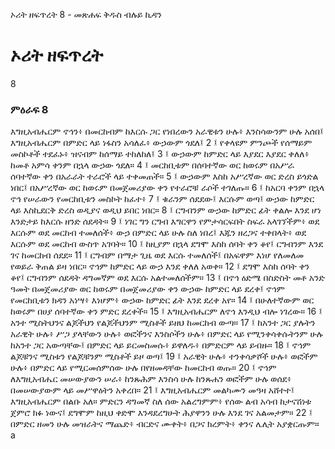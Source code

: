 ﻿
 ኦሪት ዘፍጥረት 8 - መጽሐፍ ቅዱስ ብሉይ ኪዳን
# ኦሪት ዘፍጥረት
8
### ምዕራፍ 8
እግዚአብሔርም ኖኅን፥ በመርከብም ከእርሱ ጋር የነበረውን አራዊቱን ሁሉ፥ እንስሳውንም ሁሉ አሰበ፤ እግዚአብሔርም በምድር ላይ ነፋስን አሳለፈ፥ ውኃውም ጎደለ፤
2 ፤ የቀላዩም ምንጮች የሰማይም መስኮቶች ተደፈኑ፥ ዝናብም ከሰማይ ተከለከለ፤
3 ፤ ውኃውም ከምድር ላይ እያደር እያደር ቀለለ፥ ከመቶ አምሳ ቀንም በኋላ ውኃው ጎደለ።
4 ፤ መርከቢቱም በሰባተኛው ወር ከወሩም በአሥራ ሰባተኛው ቀን በአራራት ተራሮች ላይ ተቀመጠች።
5 ፤ ውኃውም እስከ አሥረኛው ወር ድረስ ይጎድል ነበር፤ በአሥረኛው ወር ከወሩም በመጀመሪያው ቀን የተራሮቹ ራሶች ተገለጡ።
6 ፤ ከአርባ ቀንም በኋላ ኖኅ የሠራውን የመርከቢቱን መስኮት ከፈተ፥
7 ፤ ቁራንም ሰደደው፤ እርሱም ወጣ፤ ውኃው ከምድር ላይ እስኪደርቅ ድረስ ወዲያና ወዲህ ይበር ነበር።
8 ፤ ርግብንም ውኃው ከምድር ፊት ቀልሎ እንደ ሆነ እንድታይ ከእርሱ ዘንድ ሰደዳት።
9 ፤ ነገር ግን ርግብ እግርዋን የምታሳርፍበት ስፍራ አላገኘችም፥ ወደ እርሱም ወደ መርከብ ተመለሰች፥ ውኃ በምድር ላይ ሁሉ ስለ ነበረ፤ እጁን ዘረጋና ተቀበላት፥ ወደ እርሱም ወደ መርከብ ውስጥ አገባት።
10 ፤ ከዚያም በኋላ ደግሞ እስከ ሰባት ቀን ቆየ፤ ርግብንም እንደ ገና ከመርከብ ሰደደ።
11 ፤ ርግብም በማታ ጊዜ ወደ እርሱ ተመለሰች፤ በአፍዋም እነሆ የለመለመ የወይራ ቅጠል ይዛ ነበር። ኖኅም ከምድር ላይ ውኃ እንደ ቀለለ አወቀ።
12 ፤ ደግሞ እስከ ሰባት ቀን ቆየ፤ ርግብንም ሰደዳት ዳግመኛም ወደ እርሱ አልተመለሰችም።
13 ፤ በኖኅ ዕድሜ በስድስት መቶ አንድ ዓመት በመጀመሪያው ወር ከወሩም በመጀመሪያው ቀን ውኃው ከምድር ላይ ደረቀ፤ ኖኅም የመርከቢቱን ክዳን አነሣ፥ እነሆም፥ ውኃው ከምድር ፊት እንደ ደረቀ አየ።
14 ፤ በሁለተኛውም ወር ከወሩም በሀያ ሰባተኛው ቀን ምድር ደረቀች።
15 ፤ እግዚአብሔርም ለኖኅ እንዲህ ብሎ ነገረው።
16 ፤ አንተ ሚስትህንና ልጆችህን የልጆችህንም ሚስቶች ይዘህ ከመርከብ ውጣ።
17 ፤ ከአንተ ጋር ያሉትን አራዊት ሁሉ፥ ሥጋ ያላቸውን ሁሉ፥ ወፎችንና እንስሶችን ሁሉ፥ በምድር ላይ የሚንቀሳቀሱትንም ሁሉ ከአንተ ጋር አውጣቸው፤ በምድር ላይ ይርመስመሱ፥ ይዋለዱ፥ በምድርም ላይ ይብዙ።
18 ፤ ኖኅም ልጆቹንና ሚስቱን የልጆቹንም ሚስቶች ይዞ ወጣ፤
19 ፤ አራዊት ሁሉ፥ ተንቀሳቃሾች ሁሉ፥ ወፎችም ሁሉ፥ በምድር ላይ የሚርመሰምሰው ሁሉ በየዘመዳቸው ከመርከብ ወጡ።
20 ፤ ኖኅም ለእግዚአብሔር መሠውያውን ሠራ፥ ከንጹሕም እንስሳ ሁሉ ከንጹሐን ወፎችም ሁሉ ወሰደ፥ በመሠውያውም ላይ መሥዋዕትን አቀረበ።
21 ፤ እግዚአብሔርም መልካሙን መዓዛ አሸተተ፤ እግዚአብሔርም በልቡ አለ። ምድርን ዳግመኛ ስለ ሰው አልረግምም፥ የሰው ልብ አሳብ ከታናሽነቱ ጀምሮ ክፉ ነውና፤ ደግሞም ከዚህ ቀድሞ እንዳደረግሁት ሕያዋንን ሁሉ እንደ ገና አልመታም።
22 ፤ በምድር ዘመን ሁሉ መዝራትና ማጨድ፥ ብርድና ሙቀት፥ በጋና ክረምት፥ ቀንና ሌሊት አያቋርጡም። a 
